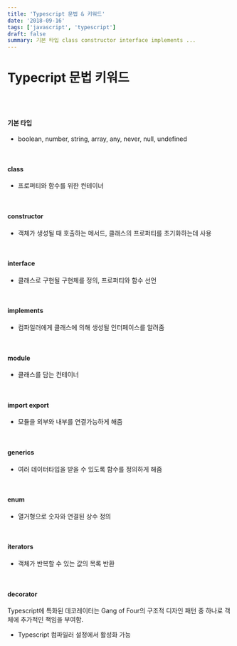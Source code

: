 ```yaml
---
title: 'Typescript 문법 & 키워드'
date: '2018-09-16'
tags: ['javascript', 'typescript']
draft: false
summary: 기본 타입 class constructor interface implements ...
---
```


# Typecript 문법 키워드

<br /><br />

#### 기본 타입

- boolean, number, string, array, any, never, null, undefined

<br />

#### class

- 프로퍼티와 함수를 위한 컨테이너

<br />

#### constructor

- 객체가 생성될 때 호출하는 메서드, 클래스의 프로퍼티를 초기화하는데 사용

<br />

#### interface

- 클래스로 구현될 구현체를 정의, 프로퍼티와 함수 선언

<br />

#### implements

- 컴파일러에게 클래스에 의해 생성될 인터페이스를 알려줌

<br />

#### module

- 클래스를 담는 컨테이너

<br />

#### import export

- 모듈을 외부와 내부를 연결가능하게 해줌

<br />

#### generics

- 여러 데이터타입을 받을 수 있도록 함수를 정의하게 해줌

<br />

#### enum

- 열거형으로 숫자와 연결된 상수 정의

<br />

#### iterators

- 객체가 반복할 수 있는 값의 목록 반환

<br />

#### decorator

Typescript에 특화된 데코레이터는 Gang of Four의 구조적 디자인 패턴 중 하나로 객체에 추가적인 책임을 부여함.

- Typescript 컴파일러 설정에서 활성화 가능

<br /><br /><br />
